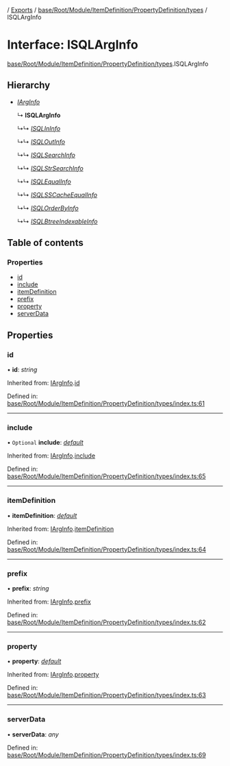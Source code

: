 [](../README.md) / [Exports](../modules.md) / [base/Root/Module/ItemDefinition/PropertyDefinition/types](../modules/base_root_module_itemdefinition_propertydefinition_types.md) / ISQLArgInfo

# Interface: ISQLArgInfo

[base/Root/Module/ItemDefinition/PropertyDefinition/types](../modules/base_root_module_itemdefinition_propertydefinition_types.md).ISQLArgInfo

## Hierarchy

* [*IArgInfo*](base_root_module_itemdefinition_propertydefinition_types.iarginfo.md)

  ↳ **ISQLArgInfo**

  ↳↳ [*ISQLInInfo*](base_root_module_itemdefinition_propertydefinition_types.isqlininfo.md)

  ↳↳ [*ISQLOutInfo*](base_root_module_itemdefinition_propertydefinition_types.isqloutinfo.md)

  ↳↳ [*ISQLSearchInfo*](base_root_module_itemdefinition_propertydefinition_types.isqlsearchinfo.md)

  ↳↳ [*ISQLStrSearchInfo*](base_root_module_itemdefinition_propertydefinition_types.isqlstrsearchinfo.md)

  ↳↳ [*ISQLEqualInfo*](base_root_module_itemdefinition_propertydefinition_types.isqlequalinfo.md)

  ↳↳ [*ISQLSSCacheEqualInfo*](base_root_module_itemdefinition_propertydefinition_types.isqlsscacheequalinfo.md)

  ↳↳ [*ISQLOrderByInfo*](base_root_module_itemdefinition_propertydefinition_types.isqlorderbyinfo.md)

  ↳↳ [*ISQLBtreeIndexableInfo*](base_root_module_itemdefinition_propertydefinition_types.isqlbtreeindexableinfo.md)

## Table of contents

### Properties

- [id](base_root_module_itemdefinition_propertydefinition_types.isqlarginfo.md#id)
- [include](base_root_module_itemdefinition_propertydefinition_types.isqlarginfo.md#include)
- [itemDefinition](base_root_module_itemdefinition_propertydefinition_types.isqlarginfo.md#itemdefinition)
- [prefix](base_root_module_itemdefinition_propertydefinition_types.isqlarginfo.md#prefix)
- [property](base_root_module_itemdefinition_propertydefinition_types.isqlarginfo.md#property)
- [serverData](base_root_module_itemdefinition_propertydefinition_types.isqlarginfo.md#serverdata)

## Properties

### id

• **id**: *string*

Inherited from: [IArgInfo](base_root_module_itemdefinition_propertydefinition_types.iarginfo.md).[id](base_root_module_itemdefinition_propertydefinition_types.iarginfo.md#id)

Defined in: [base/Root/Module/ItemDefinition/PropertyDefinition/types/index.ts:61](https://github.com/onzag/itemize/blob/0e9b128c/base/Root/Module/ItemDefinition/PropertyDefinition/types/index.ts#L61)

___

### include

• `Optional` **include**: [*default*](../classes/base_root_module_itemdefinition_include.default.md)

Inherited from: [IArgInfo](base_root_module_itemdefinition_propertydefinition_types.iarginfo.md).[include](base_root_module_itemdefinition_propertydefinition_types.iarginfo.md#include)

Defined in: [base/Root/Module/ItemDefinition/PropertyDefinition/types/index.ts:65](https://github.com/onzag/itemize/blob/0e9b128c/base/Root/Module/ItemDefinition/PropertyDefinition/types/index.ts#L65)

___

### itemDefinition

• **itemDefinition**: [*default*](../classes/base_root_module_itemdefinition.default.md)

Inherited from: [IArgInfo](base_root_module_itemdefinition_propertydefinition_types.iarginfo.md).[itemDefinition](base_root_module_itemdefinition_propertydefinition_types.iarginfo.md#itemdefinition)

Defined in: [base/Root/Module/ItemDefinition/PropertyDefinition/types/index.ts:64](https://github.com/onzag/itemize/blob/0e9b128c/base/Root/Module/ItemDefinition/PropertyDefinition/types/index.ts#L64)

___

### prefix

• **prefix**: *string*

Inherited from: [IArgInfo](base_root_module_itemdefinition_propertydefinition_types.iarginfo.md).[prefix](base_root_module_itemdefinition_propertydefinition_types.iarginfo.md#prefix)

Defined in: [base/Root/Module/ItemDefinition/PropertyDefinition/types/index.ts:62](https://github.com/onzag/itemize/blob/0e9b128c/base/Root/Module/ItemDefinition/PropertyDefinition/types/index.ts#L62)

___

### property

• **property**: [*default*](../classes/base_root_module_itemdefinition_propertydefinition.default.md)

Inherited from: [IArgInfo](base_root_module_itemdefinition_propertydefinition_types.iarginfo.md).[property](base_root_module_itemdefinition_propertydefinition_types.iarginfo.md#property)

Defined in: [base/Root/Module/ItemDefinition/PropertyDefinition/types/index.ts:63](https://github.com/onzag/itemize/blob/0e9b128c/base/Root/Module/ItemDefinition/PropertyDefinition/types/index.ts#L63)

___

### serverData

• **serverData**: *any*

Defined in: [base/Root/Module/ItemDefinition/PropertyDefinition/types/index.ts:69](https://github.com/onzag/itemize/blob/0e9b128c/base/Root/Module/ItemDefinition/PropertyDefinition/types/index.ts#L69)
